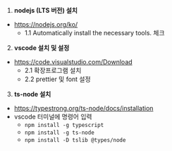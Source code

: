 1. **nodejs (LTS 버전) 설치**

- https://nodejs.org/ko/
  - 1.1 Automatically install the necessary tools. 체크

2. **vscode 설치 및 설정**

- https://code.visualstudio.com/Download
  - 2.1 확장프로그램 설치
  - 2.2 prettier 및 font 설정

3. **ts-node 설치**

- https://typestrong.org/ts-node/docs/installation
- vscode 터미널에 명령어 입력
  - `npm install -g typescript`
  - `npm install -g ts-node`
  - `npm install -D tslib @types/node`
